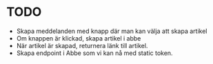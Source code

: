 # TODO
* Skapa meddelanden med knapp där man kan välja att skapa artikel
* Om knappen är klickad, skapa artikel i abbe
* När artikel är skapad, returnera länk till artikel.
* Skapa endpoint i Abbe som vi kan nå med static token.
